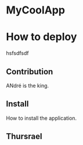 # MyCoolApp

# How to deploy
hsfsdfsdf

## Contribution
ANdré is the king.

## Install
How to install the application.

## Thursrael